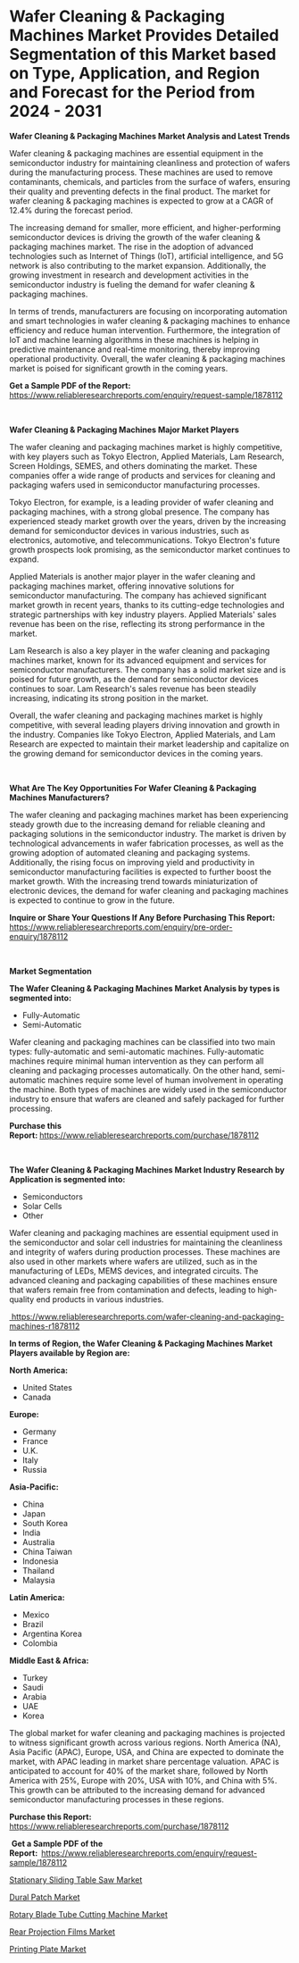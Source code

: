 <p><h1>Wafer Cleaning & Packaging Machines Market Provides Detailed Segmentation of this Market based on Type, Application, and Region and Forecast for the Period from 2024 - 2031</h1></p><p><strong>Wafer Cleaning & Packaging Machines Market Analysis and Latest Trends</strong></p>
<p><p>Wafer cleaning & packaging machines are essential equipment in the semiconductor industry for maintaining cleanliness and protection of wafers during the manufacturing process. These machines are used to remove contaminants, chemicals, and particles from the surface of wafers, ensuring their quality and preventing defects in the final product. The market for wafer cleaning & packaging machines is expected to grow at a CAGR of 12.4% during the forecast period.</p><p>The increasing demand for smaller, more efficient, and higher-performing semiconductor devices is driving the growth of the wafer cleaning & packaging machines market. The rise in the adoption of advanced technologies such as Internet of Things (IoT), artificial intelligence, and 5G network is also contributing to the market expansion. Additionally, the growing investment in research and development activities in the semiconductor industry is fueling the demand for wafer cleaning & packaging machines.</p><p>In terms of trends, manufacturers are focusing on incorporating automation and smart technologies in wafer cleaning & packaging machines to enhance efficiency and reduce human intervention. Furthermore, the integration of IoT and machine learning algorithms in these machines is helping in predictive maintenance and real-time monitoring, thereby improving operational productivity. Overall, the wafer cleaning & packaging machines market is poised for significant growth in the coming years.</p></p>
<p><strong>Get a Sample PDF of the Report:&nbsp;</strong> <a href="https://www.reliableresearchreports.com/enquiry/request-sample/1878112">https://www.reliableresearchreports.com/enquiry/request-sample/1878112</a></p>
<p>&nbsp;</p>
<p><strong>Wafer Cleaning & Packaging Machines Major Market Players</strong></p>
<p><p>The wafer cleaning and packaging machines market is highly competitive, with key players such as Tokyo Electron, Applied Materials, Lam Research, Screen Holdings, SEMES, and others dominating the market. These companies offer a wide range of products and services for cleaning and packaging wafers used in semiconductor manufacturing processes.</p><p>Tokyo Electron, for example, is a leading provider of wafer cleaning and packaging machines, with a strong global presence. The company has experienced steady market growth over the years, driven by the increasing demand for semiconductor devices in various industries, such as electronics, automotive, and telecommunications. Tokyo Electron's future growth prospects look promising, as the semiconductor market continues to expand.</p><p>Applied Materials is another major player in the wafer cleaning and packaging machines market, offering innovative solutions for semiconductor manufacturing. The company has achieved significant market growth in recent years, thanks to its cutting-edge technologies and strategic partnerships with key industry players. Applied Materials' sales revenue has been on the rise, reflecting its strong performance in the market.</p><p>Lam Research is also a key player in the wafer cleaning and packaging machines market, known for its advanced equipment and services for semiconductor manufacturers. The company has a solid market size and is poised for future growth, as the demand for semiconductor devices continues to soar. Lam Research's sales revenue has been steadily increasing, indicating its strong position in the market.</p><p>Overall, the wafer cleaning and packaging machines market is highly competitive, with several leading players driving innovation and growth in the industry. Companies like Tokyo Electron, Applied Materials, and Lam Research are expected to maintain their market leadership and capitalize on the growing demand for semiconductor devices in the coming years.</p></p>
<p>&nbsp;</p>
<p><strong>What Are The Key Opportunities For Wafer Cleaning & Packaging Machines Manufacturers?</strong></p>
<p><p>The wafer cleaning and packaging machines market has been experiencing steady growth due to the increasing demand for reliable cleaning and packaging solutions in the semiconductor industry. The market is driven by technological advancements in wafer fabrication processes, as well as the growing adoption of automated cleaning and packaging systems. Additionally, the rising focus on improving yield and productivity in semiconductor manufacturing facilities is expected to further boost the market growth. With the increasing trend towards miniaturization of electronic devices, the demand for wafer cleaning and packaging machines is expected to continue to grow in the future.</p></p>
<p><strong>Inquire or Share Your Questions If Any Before Purchasing This Report:</strong> <a href="https://www.reliableresearchreports.com/enquiry/pre-order-enquiry/1878112">https://www.reliableresearchreports.com/enquiry/pre-order-enquiry/1878112</a></p>
<p>&nbsp;</p>
<p><strong>Market Segmentation</strong></p>
<p><strong>The Wafer Cleaning & Packaging Machines Market Analysis by types is segmented into:</strong></p>
<p><ul><li>Fully-Automatic</li><li>Semi-Automatic</li></ul></p>
<p><p>Wafer cleaning and packaging machines can be classified into two main types: fully-automatic and semi-automatic machines. Fully-automatic machines require minimal human intervention as they can perform all cleaning and packaging processes automatically. On the other hand, semi-automatic machines require some level of human involvement in operating the machine. Both types of machines are widely used in the semiconductor industry to ensure that wafers are cleaned and safely packaged for further processing.</p></p>
<p><strong>Purchase this Report:&nbsp;</strong><a href="https://www.reliableresearchreports.com/purchase/1878112">https://www.reliableresearchreports.com/purchase/1878112</a></p>
<p>&nbsp;</p>
<p><strong>The Wafer Cleaning & Packaging Machines Market Industry Research by Application is segmented into:</strong></p>
<p><ul><li>Semiconductors</li><li>Solar Cells</li><li>Other</li></ul></p>
<p><p>Wafer cleaning and packaging machines are essential equipment used in the semiconductor and solar cell industries for maintaining the cleanliness and integrity of wafers during production processes. These machines are also used in other markets where wafers are utilized, such as in the manufacturing of LEDs, MEMS devices, and integrated circuits. The advanced cleaning and packaging capabilities of these machines ensure that wafers remain free from contamination and defects, leading to high-quality end products in various industries.</p></p>
<p><a href="https://www.reliableresearchreports.com/wafer-cleaning-and-packaging-machines-r1878112">&nbsp;https://www.reliableresearchreports.com/wafer-cleaning-and-packaging-machines-r1878112</a></p>
<p><strong>In terms of Region, the Wafer Cleaning & Packaging Machines Market Players available by Region are:</strong></p>
<p>
    <p> <strong> North America: </strong>
        <ul>
            <li>United States</li>
            <li>Canada</li>
        </ul>
        </p> 
    <p> <strong> Europe: </strong>
        <ul>
            <li>Germany</li>
            <li>France</li>
            <li>U.K.</li>
            <li>Italy</li>
            <li>Russia</li>
        </ul>
        </p> 
    <p> <strong> Asia-Pacific: </strong>
        <ul>
            <li>China</li>
            <li>Japan</li>
            <li>South Korea</li>
            <li>India</li>
            <li>Australia</li>
            <li>China Taiwan</li>
            <li>Indonesia</li>
            <li>Thailand</li>
            <li>Malaysia</li>
        </ul>
        </p> 
    <p> <strong> Latin America: </strong>
        <ul>
            <li>Mexico</li>
            <li>Brazil</li>
            <li>Argentina Korea</li>
            <li>Colombia</li>
        </ul>
        </p> 
    <p> <strong> Middle East & Africa: </strong>
        <ul>
            <li>Turkey</li>
            <li>Saudi</li>
            <li>Arabia</li>
            <li>UAE</li>
            <li>Korea</li>
        </ul>
    </p>
    </p>
<p><p>The global market for wafer cleaning and packaging machines is projected to witness significant growth across various regions. North America (NA), Asia Pacific (APAC), Europe, USA, and China are expected to dominate the market, with APAC leading in market share percentage valuation. APAC is anticipated to account for 40% of the market share, followed by North America with 25%, Europe with 20%, USA with 10%, and China with 5%. This growth can be attributed to the increasing demand for advanced semiconductor manufacturing processes in these regions.</p></p>
<p><strong>Purchase this Report: </strong><a href="https://www.reliableresearchreports.com/purchase/1878112">https://www.reliableresearchreports.com/purchase/1878112</a></p>
<p>&nbsp;<strong>Get a Sample PDF of the Report:&nbsp;&nbsp;</strong><a href="https://www.reliableresearchreports.com/enquiry/request-sample/1878112">https://www.reliableresearchreports.com/enquiry/request-sample/1878112</a></p>
<p><strong></strong></p>
<p><p><a href="https://github.com/NorbertYates/Market-Research-Report-List-6/blob/main/stationary-sliding-table-saw-market.md">Stationary Sliding Table Saw Market</a></p><p><a href="https://issuu.com/reportprime-2/docs/dural-patch-market-size-2030.pptx">Dural Patch Market</a></p><p><a href="https://github.com/prosalinda88/Market-Research-Report-List-6/blob/main/rotary-blade-tube-cutting-machine-market.md">Rotary Blade Tube Cutting Machine Market</a></p><p><a href="https://medium.com/@cristinaschiller2022/rear-projection-films-market-industry-trends-and-forecast-for-period-from-2024-to-2031-c81488e90cba">Rear Projection Films Market</a></p><p><a href="https://medium.com/@carlahoustonh51/global-printing-plate-industry-research-report-competitive-landscape-market-size-regional-status-03c780dbf927">Printing Plate Market</a></p></p>